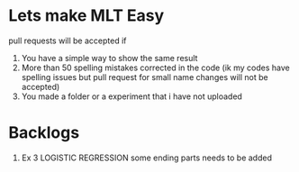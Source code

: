 # Lets make MLT Easy
pull requests will be accepted if<br>
1. You have a simple way to show the same result
2. More than 50 spelling mistakes corrected in the code (ik my codes have spelling issues but pull request for small name changes will not be accepted)
3. You made a folder or a experiment that i have not uploaded

# Backlogs
1. Ex 3 LOGISTIC REGRESSION some ending parts needs to be added
